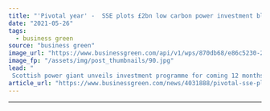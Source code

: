 ```yaml
---
title: "'Pivotal year' -  SSE plots £2bn low carbon power investment blitz in 2021/22"
date: "2021-05-26"
tags: 
  - business green
source: "business green"
image_url: "https://www.businessgreen.com/api/v1/wps/870db68/e86c5230-2e52-4147-9788-408fad75586f/3/FY-Results-2021-2-185x114.jpg"
image_fp: "/assets/img/post_thumbnails/90.jpg"
lead: "
 Scottish power giant unveils investment programme for coming 12 months as it posts a rise in profits during pandemic year ..."
article_url: "https://www.businessgreen.com/news/4031888/pivotal-sse-plots-gbp2bn-low-carbon-power-investment-blitz-2021-22"
---
```


---

